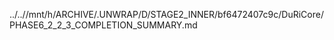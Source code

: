 ../..//mnt/h/ARCHIVE/.UNWRAP/D/STAGE2_INNER/bf6472407c9c/DuRiCore/PHASE6_2_2_3_COMPLETION_SUMMARY.md